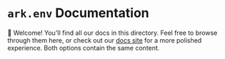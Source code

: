 # `ark.env` Documentation

:wave: Welcome! You'll find all our docs in this directory. Feel free to browse through them here, or check out our [docs site](https://yamcodes.github.io/ark.env) for a more polished experience. Both options contain the same content.